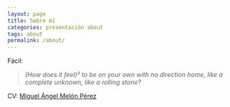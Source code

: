 ```yaml
---
layout: page
title: Sobre mí
categories: presentación about
tags: about
permalink: /about/
---
```



Fácil:

> *(How does it feel)² to be on your own with no direction home, like a complete unknown, like a rolling stone?*

CV: [Miguel Ángel Melón Pérez][cv]

[cv]: http://miguelfito.com/cvitae/cv_Miguel_Angel_Melon_Perez.pdf
